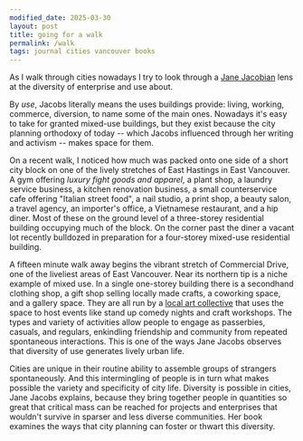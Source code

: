 ```yaml
---
modified_date: 2025-03-30
layout: post
title: going for a walk
permalink: /walk
tags: journal cities vancouver books
---
```


As I walk through cities nowadays I try to look through a [Jane Jacobian](https://www.wikiwand.com/en/The_Death_and_Life_of_Great_American_Cities) lens at the diversity of enterprise and use about.
<!--more-->
By _use_, Jacobs literally means the uses buildings provide: living, working, commerce, diversion, to name some of the main ones.
Nowadays it's easy to take for granted mixed-use buildings, but they exist because the city planning orthodoxy of today -- which Jacobs influenced through her writing and activism -- makes space for them.

On a recent walk, I noticed how much was packed onto one side of a short city block on one of the lively stretches of East Hastings in East Vancouver.
A gym offering _luxury fight goods and apparel_, a plant shop, a laundry service business, a kitchen renovation business, a small counterservice cafe offering "Italian street food", a nail studio, a print shop, a beauty salon, a travel agency, an importer's office, a Vietnamese restaurant, and a hip diner.
Most of these on the ground level of a three-storey residential building occupying much of the block.
On the corner past the diner a vacant lot recently bulldozed in preparation for a four-storey mixed-use residential building.

A fifteen minute walk away begins the vibrant stretch of Commercial Drive, one of the liveliest areas of East Vancouver.
Near its northern tip is a niche example of mixed use.
In a single one-storey building there is a secondhand clothing shop, a gift shop selling locally made crafts, a coworking space, and a gallery space.
They are all run by a [local art collective](https://www.slicevancouver.ca/) that uses the space to host events like stand up comedy nights and craft workshops.
The types and variety of activities allow people to engage as passerbies, casuals, and regulars, enkindling friendship and community from repeated spontaneous interactions.
This is one of the ways Jane Jacobs observes that diversity of use generates lively urban life.

Cities are unique in their routine ability to assemble groups of strangers spontaneously.
And this intermingling of people is in turn what makes possible the variety and specificity of city life.
Diversity is possible in cities, Jane Jacobs explains, because they bring together people in quantities so great that critical mass can be reached for projects and enterprises that wouldn't survive in sparser and less diverse communities.
Her book examines the ways that city planning can foster or thwart this diversity.
